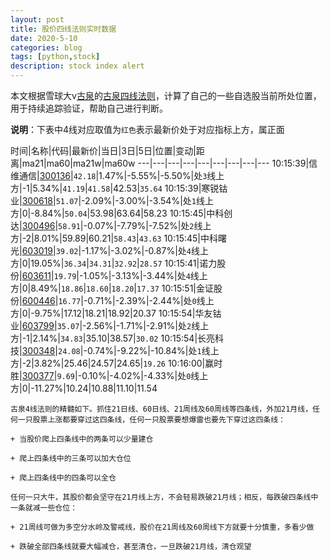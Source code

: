 ```yaml
---
layout: post
title: 股价四线法则实时数据
date: 2020-5-10
categories: blog
tags: [python,stock]
description: stock index alert
---
```



本文根据雪球大v[古泉](https://xueqiu.com/u/7148646888)的[古泉四线法则](https://xueqiu.com/7148646888/130498192)，计算了自己的一些自选股当前所处位置，用于持续追踪验证，帮助自己进行判断。

**说明**：下表中4线对应取值为`红色`表示最新价处于对应指标上方，属正面

时间|名称|代码|最新价|当日|3日|5日|位置|变动|距离|ma21|ma60|ma21w|ma60w
---|---|---|---|---|---|---|---|---
10:15:39|信维通信|[300136](https://xueqiu.com/S/SZ300136)|`42.18`|1.47%|-5.55%|-5.50%|处`3`线上方|-1|5.34%|`41.19`|`41.58`|42.53|`35.64`
10:15:39|寒锐钴业|[300618](https://xueqiu.com/S/SZ300618)|`51.07`|-2.09%|-3.00%|-3.54%|处`1`线上方|0|-8.84%|`50.04`|53.98|63.64|58.23
10:15:45|中科创达|[300496](https://xueqiu.com/S/SZ300496)|`58.91`|-0.07%|-7.79%|-7.52%|处`2`线上方|-2|8.01%|59.89|60.21|`58.43`|`43.63`
10:15:45|中科曙光|[603019](https://xueqiu.com/S/SH603019)|`39.02`|-1.17%|-3.02%|-0.87%|处`4`线上方|0|19.05%|`36.34`|`34.31`|`32.92`|`28.57`
10:15:41|诺力股份|[603611](https://xueqiu.com/S/SH603611)|`19.79`|-1.05%|-3.13%|-3.44%|处`4`线上方|0|8.49%|`18.86`|`18.60`|`18.20`|`17.37`
10:15:51|金证股份|[600446](https://xueqiu.com/S/SH600446)|`16.77`|-0.71%|-2.39%|-2.44%|处`0`线上方|0|-9.75%|17.12|18.21|18.92|20.37
10:15:54|华友钴业|[603799](https://xueqiu.com/S/SH603799)|`35.07`|-2.56%|-1.71%|-2.91%|处`2`线上方|-1|2.14%|`34.83`|35.10|38.57|`30.02`
10:15:54|长亮科技|[300348](https://xueqiu.com/S/SZ300348)|`24.08`|-0.74%|-9.22%|-10.84%|处`1`线上方|-2|3.82%|25.46|24.57|24.65|`19.26`
10:16:00|赢时胜|[300377](https://xueqiu.com/S/SZ300377)|`9.69`|-0.10%|-4.02%|-4.33%|处`0`线上方|0|-11.27%|10.24|10.88|11.10|11.54

```
古泉4线法则的精髓如下。抓住21日线、60日线、21周线及60周线等四条线，外加21月线，任何一只股票上涨都要穿过这四条线，任何一只股票要想爆雷也要先下穿过这四条线：

+ 当股价爬上四条线中的两条可以少量建仓

+ 爬上四条线中的三条可以加大仓位

+ 爬上四条线中的四条可以全仓

任何一只大牛，其股价都会坚守在21月线上方，不会轻易跌破21月线；相反，每跌破四条线中一条就减一些仓位：

+ 21周线可做为多空分水岭及警戒线，股价在21周线及60周线下方就要十分慎重，多看少做

+ 跌破全部四条线就要大幅减仓，甚至清仓，一旦跌破21月线，清仓观望
```